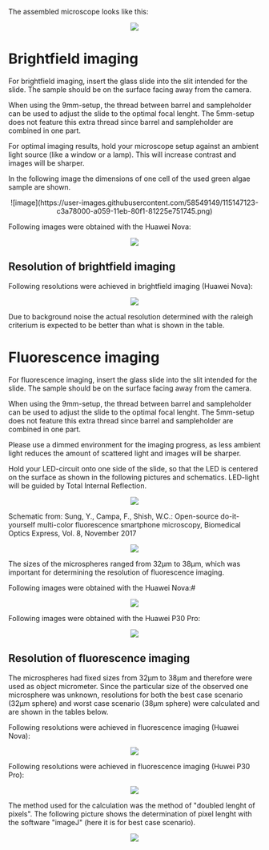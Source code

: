 The assembled microscope looks like this:

<p align="center">
  <img src="https://user-images.githubusercontent.com/58549170/114880475-636ad100-9e02-11eb-917e-3969230fc221.png">
</p>

# Brightfield imaging

For brightfield imaging, insert the glass slide into the slit intended for the slide. 
The sample should be on the surface facing away from the camera. 

When using the 9mm-setup, the thread between barrel and sampleholder can be used to adjust the slide to the optimal focal lenght. 
The 5mm-setup does not feature this extra thread since barrel and sampleholder are combined in one part. 

For optimal imaging results, hold your microscope setup against an ambient light source (like a window or a lamp). This will increase contrast and images will be sharper.

In the following image the dimensions of one cell of the used green algae sample are shown. 

<p align="center">
![image](https://user-images.githubusercontent.com/58549149/115147123-c3a78000-a059-11eb-80f1-81225e751745.png)
</p>



Following images were obtained with the Huawei Nova:

<p align="center">
  <img src="https://user-images.githubusercontent.com/58549170/111808656-802fe980-88d4-11eb-8fb1-70a97a143acb.png">
</p>



## Resolution of brightfield imaging

Following resolutions were achieved in brightfield imaging (Huawei Nova):


<p align="center">
  <img src="https://user-images.githubusercontent.com/58549170/114883228-0290c800-9e05-11eb-9543-5c27217dec4f.png">
</p>

Due to background noise the actual resolution determined with the raleigh criterium is expected to be better than what is shown in the table. 


# Fluorescence imaging

For fluorescence imaging, insert the glass slide into the slit intended for the slide. 
The sample should be on the surface facing away from the camera. 

When using the 9mm-setup, the thread between barrel and sampleholder can be used to adjust the slide to the optimal focal lenght. 
The 5mm-setup does not feature this extra thread since barrel and sampleholder are combined in one part. 

Please use a dimmed environment for the imaging progress, as less ambient light reduces the amount of scattered light and images will be sharper.

Hold your LED-circuit onto one side of the slide, so that the LED is centered on the surface as shown in the following pictures and schematics. LED-light will be guided by Total Internal Reflection. 

<p align="center">
  <img src="https://user-images.githubusercontent.com/58549170/111811531-6b088a00-88d7-11eb-9411-250b065bc76b.png">
</p>


Schematic from: Sung, Y., Campa, F., Shish, W.C.: Open-source do-it-yourself multi-color fluorescence smartphone microscopy, Biomedical Optics Express, Vol. 8, November 2017


<p align="center">
  <img src="https://user-images.githubusercontent.com/58549170/111810841-bb331c80-88d6-11eb-9e74-58b2c9f9c7bf.png">
</p>


The sizes of the microspheres ranged from 32µm to 38µm, which was important for determining the resolution of fluorescence imaging.

Following images were obtained with the Huawei Nova:#


<p align="center">
  <img src="https://user-images.githubusercontent.com/58549170/111811835-c5a1e600-88d7-11eb-8dc1-f20176f3e3fc.png">
</p>



Following images were obtained with the Huawei P30 Pro:


<p align="center">
  <img src="https://user-images.githubusercontent.com/58549170/111812108-0e599f00-88d8-11eb-843b-f761433af32b.png">
</p>


## Resolution of fluorescence imaging

The microspheres had fixed sizes from 32µm to 38µm and therefore were used as object micrometer. Since the particular size of the observed one microsphere was unknown, resolutions for both the best case scenario (32µm sphere) and worst case scenario (38µm sphere) were calculated and are shown in the tables below.

Following resolutions were achieved in fluorescence imaging (Huawei Nova):


<p align="center">
  <img src="https://user-images.githubusercontent.com/58549170/114883133-ea20ad80-9e04-11eb-845b-7afa7cdfcea8.png">
</p>


Following resolutions were achieved in fluorescence imaging (Huwei P30 Pro):


<p align="center">
  <img src="https://user-images.githubusercontent.com/58549170/114883071-dd9c5500-9e04-11eb-9d08-39087823806d.png">
</p>






The method used for the calculation was the method of "doubled lenght of pixels". The following picture shows the determination of pixel lenght with the software "imageJ" (here it is for best case scenario).


<p align="center">
  <img src="https://user-images.githubusercontent.com/58549170/114882545-58b13b80-9e04-11eb-8c8b-2308e3ac2c22.png">
</p>

